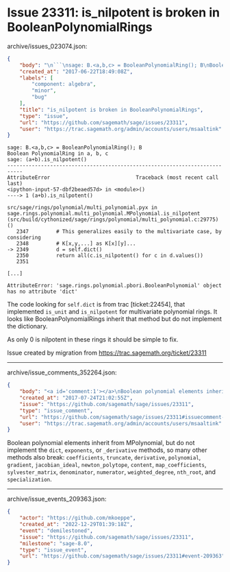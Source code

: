 # Issue 23311: is_nilpotent is broken in BooleanPolynomialRings

archive/issues_023074.json:
```json
{
    "body": "\n```\nsage: B.<a,b,c> = BooleanPolynomialRing(); B\nBoolean PolynomialRing in a, b, c\nsage: (a+b).is_nilpotent()\n---------------------------------------------------------------------------\nAttributeError                            Traceback (most recent call last)\n<ipython-input-57-dbf2beaed57d> in <module>()\n----> 1 (a+b).is_nilpotent()\n\nsrc/sage/rings/polynomial/multi_polynomial.pyx in sage.rings.polynomial.multi_polynomial.MPolynomial.is_nilpotent (src/build/cythonized/sage/rings/polynomial/multi_polynomial.c:29775)()\n   2347         # This generalizes easily to the multivariate case, by considering\n   2348         # K[x,y,...] as K[x][y]...\n-> 2349         d = self.dict()\n   2350         return all(c.is_nilpotent() for c in d.values())\n   2351 \n\n[...]\n\nAttributeError: 'sage.rings.polynomial.pbori.BooleanPolynomial' object has no attribute 'dict'\n```\n\nThe code looking for `self.dict` is from trac [ticket:22454], that implemented `is_unit` and `is_nilpotent` for multivariate polynomial rings.  It looks like BooleanPolynomialRings inherit that method but do not implement the dictionary.\n\nAs only 0 is nilpotent in these rings it should be simple to fix.\n\nIssue created by migration from https://trac.sagemath.org/ticket/23311\n\n",
    "created_at": "2017-06-22T18:49:08Z",
    "labels": [
        "component: algebra",
        "minor",
        "bug"
    ],
    "title": "is_nilpotent is broken in BooleanPolynomialRings",
    "type": "issue",
    "url": "https://github.com/sagemath/sage/issues/23311",
    "user": "https://trac.sagemath.org/admin/accounts/users/msaaltink"
}
```

```
sage: B.<a,b,c> = BooleanPolynomialRing(); B
Boolean PolynomialRing in a, b, c
sage: (a+b).is_nilpotent()
---------------------------------------------------------------------------
AttributeError                            Traceback (most recent call last)
<ipython-input-57-dbf2beaed57d> in <module>()
----> 1 (a+b).is_nilpotent()

src/sage/rings/polynomial/multi_polynomial.pyx in sage.rings.polynomial.multi_polynomial.MPolynomial.is_nilpotent (src/build/cythonized/sage/rings/polynomial/multi_polynomial.c:29775)()
   2347         # This generalizes easily to the multivariate case, by considering
   2348         # K[x,y,...] as K[x][y]...
-> 2349         d = self.dict()
   2350         return all(c.is_nilpotent() for c in d.values())
   2351 

[...]

AttributeError: 'sage.rings.polynomial.pbori.BooleanPolynomial' object has no attribute 'dict'
```

The code looking for `self.dict` is from trac [ticket:22454], that implemented `is_unit` and `is_nilpotent` for multivariate polynomial rings.  It looks like BooleanPolynomialRings inherit that method but do not implement the dictionary.

As only 0 is nilpotent in these rings it should be simple to fix.

Issue created by migration from https://trac.sagemath.org/ticket/23311





---

archive/issue_comments_352264.json:
```json
{
    "body": "<a id='comment:1'></a>\nBoolean polynomial elements inherit from MPolynomial, but do not implement the `dict`, `exponents`, or `_derivative` methods, so many other methods also break: `coefficients`, `truncate`, `derivative`, `polynomial`, `gradient`, `jacobian_ideal`, `newton_polytope`, `content`, `map_coefficients`, `sylvester_matrix`, `denominator`, `numerator`, `weighted_degree`, `nth_root`, and `specialization`.",
    "created_at": "2017-07-24T21:02:55Z",
    "issue": "https://github.com/sagemath/sage/issues/23311",
    "type": "issue_comment",
    "url": "https://github.com/sagemath/sage/issues/23311#issuecomment-352264",
    "user": "https://trac.sagemath.org/admin/accounts/users/msaaltink"
}
```

<a id='comment:1'></a>
Boolean polynomial elements inherit from MPolynomial, but do not implement the `dict`, `exponents`, or `_derivative` methods, so many other methods also break: `coefficients`, `truncate`, `derivative`, `polynomial`, `gradient`, `jacobian_ideal`, `newton_polytope`, `content`, `map_coefficients`, `sylvester_matrix`, `denominator`, `numerator`, `weighted_degree`, `nth_root`, and `specialization`.



---

archive/issue_events_209363.json:
```json
{
    "actor": "https://github.com/mkoeppe",
    "created_at": "2022-12-29T01:39:18Z",
    "event": "demilestoned",
    "issue": "https://github.com/sagemath/sage/issues/23311",
    "milestone": "sage-8.0",
    "type": "issue_event",
    "url": "https://github.com/sagemath/sage/issues/23311#event-209363"
}
```
